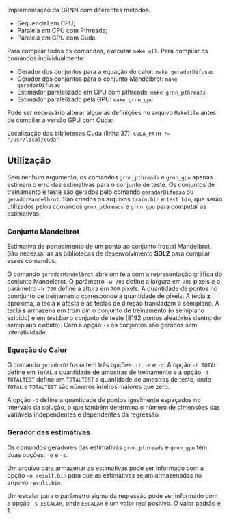 Implementação da GRNN com diferentes métodos.

* Sequencial em CPU;
* Paralela em CPU com Pthreads;
* Paralela em GPU com Cuda.

Para compilar todos os comandos, executar `make all`. Para compilar os comandos individualmente:

* Gerador dos conjuntos para a equação do calor: `make geradorDifusao`
* Gerador dos conjuntos para o conjunto Mandelbrot: `make geradorDifusao`
* Estimador paralelizado em CPU com pthreads: `make grnn_pthreads`
* Estimador paralelizado pela GPU: `make grnn_gpu`

Pode ser necessário alterar algumas definições no arquivo `Makefile` antes de compilar a versão GPU com Cuda:

Localização das bibliotecas Cuda (linha 37): `CUDA_PATH ?= "/usr/local/cuda"`

## Utilização

Sem nenhum argumento, os comandos `grnn_pthreads` e `grnn_gpu` apenas estimam o erro das estimativas para o conjunto de  teste. Os conjuntos de treinamento e teste são gerados pelo comando `geradorDifusao` ou `geradorMandelbrot`. São criados os arquivos `train.bin` e `test.bin`, que serão utilizados pelos comandos `grnn_pthreads` e `grnn_gpu` para computar as estimativas.

### Conjunto Mandelbrot

Estimativa de pertecimento de um ponto ao conjunto fractal Mandelbrot. São necessárias as bibliotecas de desenvolvimento **SDL2** para compilar esses comandos.

O comando `geradorMandelbrot` abre um tela com a representação gráfica do conjunto Mandelbrot. O parâmetro `-w 700` define a largura em `700` pixels e o parâmetro `-h 700` define a altura em `700` pixels. A quantidade de pontos no connjunto de treinamento corresponde à quantidade de pixels. A tecla **z** aproxima, a tecla **x** afasta e as teclas de direção transladam o semiplano. A tecla **s** armazena em *train.bin* o conjunto de treinamento (o semiplano exibido) e em *test.bin* o conjunto de teste (8192 pontos aleatórios dentro do semiplano exibido). Com a opção `-s` os conjuntos são gerados sem interatividade.

### Equação do Calor

O comando `geradorDifusao` tem três opções: `-t`, `-e` e `-d`. A opção `-t TOTAL` define em `TOTAL` a quantidade de amostras de treinamento e a opção `-t TOTALTEST` define em `TOTALTEST` a quantidade de amostras de teste, onde `TOTAL` e `TOTALTEST` são números inteiros maiores que zero.

A opção `-d` define a quantidade de pontos igualmente espaçados no intervalo da solução, o que também determina o número de dimensões das variáveis independentes e dependentes da regressão.

### Gerador das estimativas 

Os comandos geradores das estimativas `grnn_pthreads` e `grnn_gpu` têm duas opções: `-o` e `-s`.

Um arquivo para armazenar as estimativas pode ser informado com a opção `-o result.bin` para que as estimativas sejam armazenadas no arquivo `result.bin`.

Um escalar para o parâmetro sigma da regressão pode ser informado com a opção `-s ESCALAR`, onde `ESCALAR` é um valor real positivo. O valor padrão é 1.
